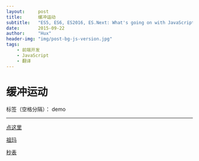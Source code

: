 ```yaml
---
layout:     post
title:      缓冲运动
subtitle:   "ES5, ES6, ES2016, ES.Next: What's going on with JavaScript versioning?"
date:       2015-09-22
author:     "Hux"
header-img: "img/post-bg-js-version.jpg"
tags:
    - 前端开发
    - JavaScript
    - 翻译
---
```


# 缓冲运动

标签（空格分隔）： demo

---

[点这里][1]


  [1]: /demo/move.html
  
  [祖玛][1]


  [1]: /demo/zuma.html
  
  [秒表][1]


  [1]: /demo/clock.html